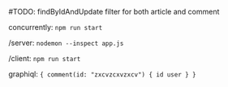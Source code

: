 #TODO: findByIdAndUpdate filter for both article and comment

concurrently: `npm run start`

/server: `nodemon --inspect app.js`

/client: `npm run start`

graphiql: `{ comment(id: "zxcvzcxvzxcv") { id user } }`
